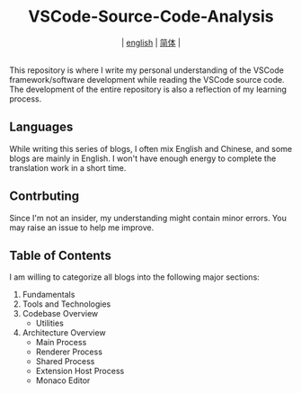<h1 align="center">VSCode-Source-Code-Analysis</h1>
<div align="center">
  |
  <a href="README.md">english</a>
  |
  <a href="docs/readme/zh-cn.md">简体</a>
  |
</div>

<br>

This repository is where I write my personal understanding of the VSCode framework/software development while reading the VSCode source code. The development of the entire repository is also a reflection of my learning process.

## Languages
While writing this series of blogs, I often mix English and Chinese, and some blogs are mainly in English. I won't have enough energy to complete the translation work in a short time.

## Contrbuting
Since I'm not an insider, my understanding might contain minor errors. You may raise an issue to help me improve.

## Table of Contents
I am willing to categorize all blogs into the following major sections:
1. Fundamentals
2. Tools and Technologies
3. Codebase Overview
   * Utilities
4. Architecture Overview
   * Main Process
   * Renderer Process
   * Shared Process
   * Extension Host Process
   * Monaco Editor
